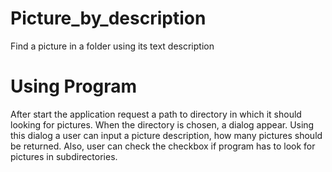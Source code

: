 # Picture_by_description
Find a picture in a folder using its text description 

# Using Program
After start the application request a path to directory in which it should looking for pictures.
When the directory is chosen, a dialog appear. Using this dialog a user can input a picture description, how many pictures should be returned. Also, user can check the checkbox if program has to look for pictures in subdirectories.

